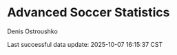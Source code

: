 # Advanced Soccer Statistics
Denis Ostroushko

<!-- gfm -->

Last successful data update: 2025-10-07 16:15:37 CST
